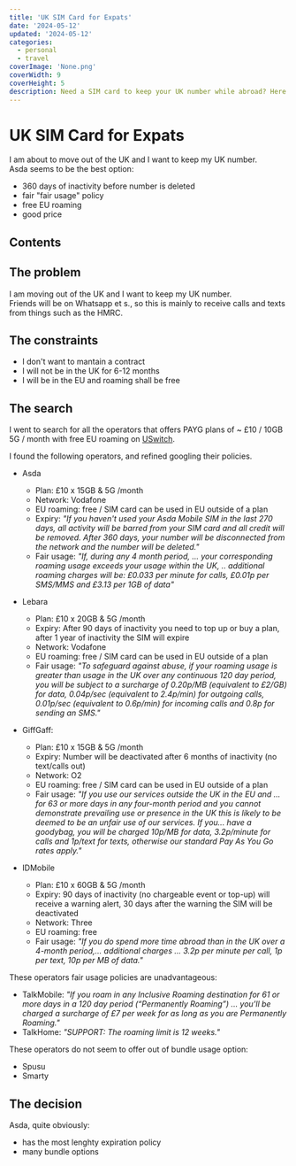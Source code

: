 ```yaml
---
title: 'UK SIM Card for Expats'
date: '2024-05-12'
updated: '2024-05-12'
categories:
  - personal
  - travel
coverImage: 'None.png'
coverWidth: 9
coverHeight: 5
description: Need a SIM card to keep your UK number while abroad? Here is a comparison, and why I picked Asda.
---
```


# UK SIM Card for Expats

I am about to move out of the UK and I want to keep my UK number.  
Asda seems to be the best option:

- 360 days of inactivity before number is deleted
- fair "fair usage" policy
- free EU roaming
- good price

## Contents

## The problem

I am moving out of the UK and I want to keep my UK number.  
Friends will be on Whatsapp et s., so this is mainly to receive calls and texts from things such as the HMRC.

## The constraints

- I don't want to mantain a contract
- I will not be in the UK for 6-12 months
- I will be in the EU and roaming shall be free

## The search

I went to search for all the operators that offers PAYG plans of ~ £10 / 10GB 5G / month with free EU roaming on [USwitch](https://www.moneysupermarket.com/mobile-phones/sim-only/pay-as-you-go-sim/?p=0&source=GOO-0X0000048C2DEA1F5A&gclid=CjwKCAjw0YGyBhByEiwAQmBEWuHfCSKjIxFMhgITYzHGnrMcHt4jGpga6vW4Fd1TxfsyhqBF80KjXBoCV_oQAvD_BwE&gclsrc=aw.ds&contractLengths=1&minMinutes=100&maxMinutes=&minData=10000&maxData=&minTexts=0&maxTexts=&minMonthlyCost=0&maxMonthlyCost=10&minUpfrontCost=0&maxUpfrontCost=450&deviceCondition=&includeExistingCustomersHandset=false&includeResellers=true&networks=&manufacturers=&only5G=true&merchants=&handsetColours=&modelInternalStorage=&unlimitedData=false&unlimitedMinutes=false&unlimitedTexts=false&giftCategories=).

I found the following operators, and refined googling their policies.

- Asda
  - Plan: £10 x 15GB & 5G /month
  - Network: Vodafone
  - EU roaming: free / SIM card can be used in EU outside of a plan
  - Expiry: _"If you haven't used your Asda Mobile SIM in the last 270 days, all activity will be barred from your SIM card and all credit will be removed. After 360 days, your number will be disconnected from the network and the number will be deleted."_
  - Fair usage: _"If, during any 4 month period, ... your corresponding roaming usage exceeds your usage within the UK, .. additional roaming charges will be: £0.033 per minute for calls, £0.01p per SMS/MMS and £3.13 per 1GB of data"_

- Lebara
  - Plan: £10 x 20GB & 5G /month
  - Expiry: After 90 days of inactivity you need to top up or buy a plan, after 1 year of inactivity the SIM will expire
  - Network: Vodafone
  - EU roaming: free / SIM card can be used in EU outside of a plan
  - Fair usage: _"To safeguard against abuse, if your roaming usage is greater than usage in the UK over any continuous 120 day period, you will be subject to a surcharge of 0.20p/MB (equivalent to £2/GB) for data, 0.04p/sec (equivalent to 2.4p/min) for outgoing calls, 0.01p/sec (equivalent to 0.6p/min) for incoming calls and 0.8p for sending an SMS."_

- GiffGaff:
  - Plan: £10 x 15GB & 5G /month
  - Expiry: Number will be deactivated after 6 months of inactivity (no text/calls out)
  - Network: O2
  - EU roaming: free / SIM card can be used in EU outside of a plan
  - Fair usage: _"If you use our services outside the UK in the EU and ... for 63 or more days in any four-month period and you cannot demonstrate prevailing use or presence in the UK this is likely to be deemed to be an unfair use of our services. If you... have a goodybag, you will be charged 10p/MB for data, 3.2p/minute for calls and 1p/text for texts, otherwise our standard Pay As You Go rates apply."_
- IDMobile
  - Plan: £10 x 60GB & 5G /month
  - Expiry: 90 days of inactivity (no chargeable event or top-up) will receive a warning alert, 30 days after the warning the SIM will be deactivated
  - Network: Three
  - EU roaming: free
  - Fair usage: _"If you do spend more time abroad than in the UK over a 4-month period,... additional charges ... 3.2p per minute per call, 1p per text, 10p per MB of data."_

These operators fair usage policies are unadvantageous:

- TalkMobile: _"If you roam in any Inclusive Roaming destination for 61 or more days in a 120 day period  (“Permanently Roaming”) ... you’ll be charged a surcharge of £7 per week for as long as you are Permanently Roaming."_
- TalkHome: _"SUPPORT: The roaming limit is 12 weeks."_

These operators do not seem to offer out of bundle usage option:

- Spusu
- Smarty

## The decision

Asda, quite obviously:

- has the most lenghty expiration policy
- many bundle options